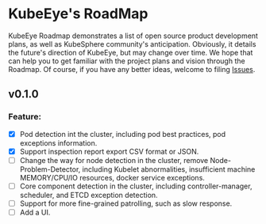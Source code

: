# KubeEye's RoadMap

KubeEye Roadmap demonstrates a list of open source product development plans, as well as KubeSphere community's anticipation. Obviously, it details the future's direction of KubeEye, but may change over time. We hope that can help you to get familiar with the project plans and vision through the Roadmap. Of course, if you have any better ideas, welcome to filing [Issues](https://github.com/kubesphere/kubeeye/issues).

## v0.1.0

### Feature:

- [x] Pod detection int the cluster, including pod best practices, pod exceptions information.
- [x] Support inspection report export CSV format or JSON.
- [ ] Change the way for node detection in the cluster, remove Node-Problem-Detector, including Kubelet abnormalities, insufficient machine MEMORY/CPU/IO resources, docker service exceptions.
- [ ] Core component detection in the cluster, including controller-manager, scheduler, and ETCD exception detection.
- [ ] Support for more fine-grained patrolling, such as slow response.
- [ ] Add a UI.